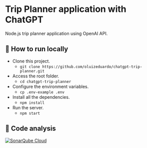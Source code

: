 # Trip Planner application with ChatGPT

Node.js trip planner application using OpenAI API.

## 🚀 How to run locally

- Clone this project.
  - `git clone https://github.com/oluizeduardo/chatgpt-trip-planner.git`
- Access the root folder.
  - `cd chatgpt-trip-planner`
- Configure the environment variables.
  - `cp .env-example .env`
- Install all the dependencies.
  - `npm install`
- Run the server.
  - `npm start`

## 🔗 Code analysis

[![SonarQube Cloud](https://sonarcloud.io/images/project_badges/sonarcloud-dark.svg)](https://sonarcloud.io/summary/new_code?id=oluizeduardo_chatgpt-trip-planner)
